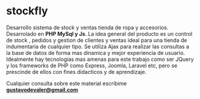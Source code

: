 # stockfly

<!DOCTYPE html>
<html>
<head>
	
</head>
<body>
Desarrollo sistema de stock y ventas tienda de ropa y accesorios.
Desarrolado en <strong>PHP MySql y Js</strong>.
La idea general del producto es un control de stock , pedidos y gestion de clientes 
  y ventas ideal para una tienda de indumentaria de cualquier tipo.
Se utiliza Ajax para realizar  las consultas a la base de datos de forma mas dinamica y
mejor experiencia de usuario. 
Idealmente hay tecnologias mas amenas para este trabajo como ser JQuery y los frameworks de PHP
como Express, Joomla, Laravel etc, pero se prescinde de ellos con fines didacticos y de aprendizaje.

Cualquier consulta sobre este material escribime <strong>gustavodevaler@gmail.com</strong>
</body>
</html>